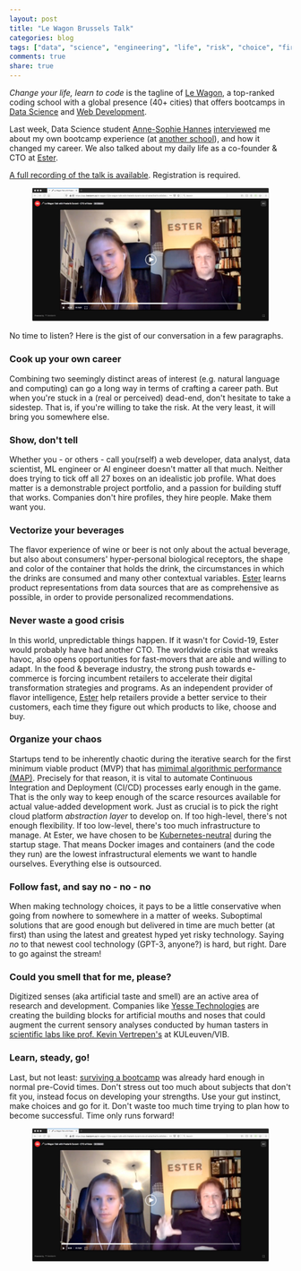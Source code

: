 ```yaml
---
layout: post
title: "Le Wagon Brussels Talk"
categories: blog
tags: ["data", "science", "engineering", "life", "risk", "choice", "fireside chat"]
comments: true
share: true
---
```


_Change your life, learn to code_ is the tagline of [Le Wagon][le_wagon], a top-ranked
coding school with a global presence (40+ cities) that offers bootcamps in
[Data Science][le_wagon_ds] and [Web Development][le_wagon_webdev].

Last week, Data Science student [Anne-Sophie Hannes][anne_sophie] [interviewed][talk]
me about my own bootcamp experience (at [another school][metis]), and how it
changed my career. We also talked about my daily life as a co-founder & CTO at
[Ester][ester].

[A full recording of the talk is available][talk]. Registration is required.

<figure>
    <a href="https://app.livestorm.co/le-wagon-12/le-wagon-talk-with-frederik-durant-cto-of-ester" target="_new">
	<img src="/images/Le_Wagon_Talk_20210210_01.jpeg" alt="Frederik Durant interviewed by Anne-Sophie Hannes"/>
    </a>
</figure>

No time to listen? Here is the gist of our conversation in a few paragraphs.

### Cook up your own career

Combining two seemingly distinct areas of interest (e.g. natural language and computing) can go a long way in terms of crafting a career path. But when you're stuck in a (real or perceived) dead-end, don't hesitate to take a sidestep. That is, if you're willing to take the risk. At the very least, it will
bring you somewhere else.

### Show, don't tell

Whether you - or others - call you(rself) a web developer, data analyst, data scientist, ML engineer
or AI engineer doesn't matter all that much. Neither does trying to tick off all 27 boxes on an
idealistic job profile. What does matter is a demonstrable project portfolio, and a passion for
building stuff that works. Companies don't hire profiles, they hire people. Make them want you.

### Vectorize your beverages

The flavor experience of wine or beer is not only about the actual beverage, but also about consumers'
hyper-personal biological receptors, the shape and color of the container that holds the drink, the
circumstances in which the drinks are consumed and many other contextual variables. [Ester][ester]
learns product representations from data sources that are as comprehensive as possible, in order
to provide personalized recommendations.

### Never waste a good crisis

In this world, unpredictable things happen. If it wasn't for Covid-19, Ester would probably
have had another CTO. The worldwide crisis that wreaks havoc, also opens
opportunities for fast-movers that are able and willing to adapt. In the food & beverage industry,
the strong push towards e-commerce
is forcing incumbent retailers to accelerate their digital transformation strategies and programs.
As an independent provider of flavor intelligence, [Ester][ester] help retailers provide
a better service to their customers, each time they figure out which products to like,
choose and buy.

### Organize your chaos

Startups tend to be inherently chaotic during the iterative search for the first minimum viable
product (MVP) that has [mimimal algorithmic performance (MAP)][map]. Precisely for that reason, it
is vital to automate Continuous Integration and Deployment (CI/CD) processes
early enough in the game. That is the only way to keep enough of the scarce resources available
for actual value-added development work. Just as crucial is to pick the right cloud platform
_abstraction layer_ to develop on. If too high-level, there's not enough flexibility. If too
low-level, there's too much infrastructure to manage. At Ester, we have chosen to be
[Kubernetes-neutral][no_k8s] during the startup stage. That means Docker images and containers
(and the code they run) are the lowest infrastructural elements we want to handle ourselves.
Everything else is outsourced.

### Follow fast, and say no - no - no

When making technology choices, it pays to be a little conservative when going from nowhere
to somewhere in a matter of weeks. Suboptimal solutions that are good enough but delivered
in time are much better (at first) than using the latest and greatest hyped yet risky
technology. Saying _no_ to that newest cool technology (GPT-3, anyone?) is hard, but right.
Dare to go against the stream!

### Could you smell that for me, please?

Digitized senses (aka artificial taste and smell) are an active area of research and development.
Companies like [Yesse Technologies][yesse] are creating the building blocks for artificial mouths and
noses that could augment the current sensory analyses conducted by human tasters in [scientific labs
like prof. Kevin Vertrepen's][verstrepen_lab] at KULeuven/VIB.

### Learn, steady, go!

Last, but not least: [surviving a bootcamp][bootcamp_survival] was already hard enough in
normal pre-Covid times.
Don't stress out too much about subjects that don't fit you, instead focus on
developing your strengths. Use your gut instinct, make choices and go for it.
Don't waste too much time trying to plan how to become successful. Time only runs forward!

<figure>
    <a href="https://app.livestorm.co/le-wagon-12/le-wagon-talk-with-frederik-durant-cto-of-ester" target="_new">
	<img src="/images/Le_Wagon_Talk_20210210_02.jpeg" alt="Frederik Durant interviewed by Anne-Sophie Hannes"/>
    </a>
</figure>

[le_wagon]: https://www.lewagon.com
[le_wagon_ds]: https://www.lewagon.com/data-science-course/full-time
[le_wagon_webdev]: https://www.lewagon.com/web-development-course/full-time
[talk]: https://app.livestorm.co/le-wagon-12/le-wagon-talk-with-frederik-durant-cto-of-ester
[ester]: http://ester.ai/
[metis]: https://www.thisismetis.com
[anne_sophie]: https://www.linkedin.com/in/anne-sophie-hannes-39a59a151/
[yesse]: https://yesse.tech
[ester]: http://ester.ai/
[verstrepen_lab]: https://www.kuleuven.be/verstrepen/en
[map]: https://www.ai-roi.com/post/the-ai-first-startup-playbook
[no_k8s]: https://www.ctodose.com/blog/2019/3/4/kubernetes-just-say-no
[bootcamp_survival]: http://frederikdurant.com/blog/survive-data-science-bootcamp/